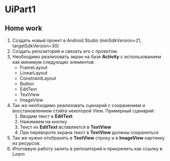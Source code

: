 # UiPart1

## Home work

1. Создать новый проект в Android Studio (minSdkVersion=21, targetSdkVersion=30)
2. Создать репозиторий и связать его с проектом.
3. Необходимо реализовать экран на базе **Activity** с использованием как минимум следующих элементов:
	* FrameLayout
	* LinearLayout
	* ConstraintLayout
	* Button
	* EditText
	* TextView
	* ImageView
4. Так же необходимо реализовать сценарий с сохранением и восстановлением стэйта некоторой View. Примерный сценарий:
	1. Вводим текст в **EditText**
	2. Нажимаем на кнопку
	3. Текст их **EditText** вставляется в **TextView**
	4. При перевороте экрана текст в **TextView** должны сохраниться
5. Так же нужно отобразить в **TextView** строку и в **ImageView** картинку из ресурсов.
6. Итоговвую работу залить в репозиторий и прикрепить как ссылку в _Learn_
